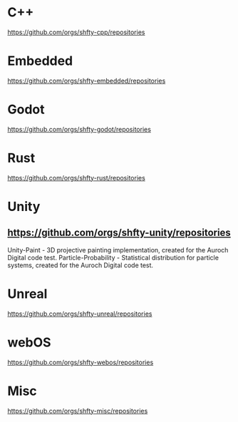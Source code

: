 # C++

https://github.com/orgs/shfty-cpp/repositories

# Embedded

https://github.com/orgs/shfty-embedded/repositories

# Godot

https://github.com/orgs/shfty-godot/repositories

# Rust

https://github.com/orgs/shfty-rust/repositories

# Unity

https://github.com/orgs/shfty-unity/repositories
------------------------------------------------
Unity-Paint          - 3D projective painting implementation, created for the Auroch Digital code test.
Particle-Probability - Statistical distribution for particle systems, created for the Auroch Digital code test.

# Unreal

https://github.com/orgs/shfty-unreal/repositories

# webOS

https://github.com/orgs/shfty-webos/repositories

# Misc

https://github.com/orgs/shfty-misc/repositories
